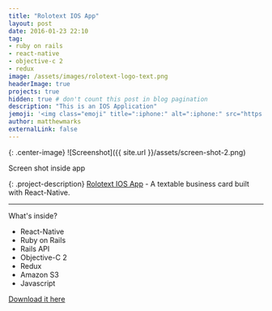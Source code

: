 ```yaml
---
title: "Rolotext IOS App"
layout: post
date: 2016-01-23 22:10
tag:
- ruby on rails
- react-native
- objective-c 2
- redux
image: /assets/images/rolotext-logo-text.png
headerImage: true
projects: true
hidden: true # don't count this post in blog pagination
description: "This is an IOS Application"
jemoji: '<img class="emoji" title=":iphone:" alt=":iphone:" src="https://assets.github.com/images/icons/emoji/unicode/1f4f1.png" height="20" width="20" align="absmiddle">'
author: matthewmarks
externalLink: false
---
```


{: .center-image}
![Screenshot]({{ site.url }}/assets/screen-shot-2.png)
<figcaption class="caption">Screen shot inside app</figcaption>



{: .project-description}
[Rolotext IOS App][1] -  A textable business card built with React-Native.



---

What's inside?

- React-Native
- Ruby on Rails
- Rails API
- Objective-C 2
- Redux
- Amazon S3
- Javascript


[Download it here](http://sergiokopplin.github.io/indigo/)

[1]: http://www.rolotext.io